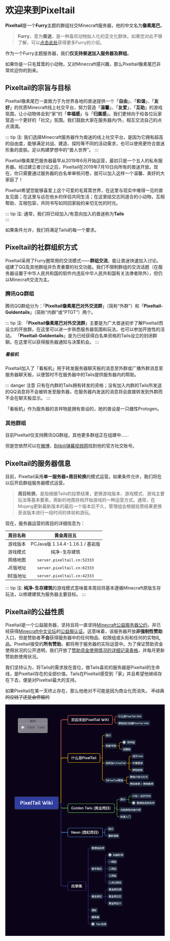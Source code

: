 # 欢迎来到Pixeltail
 
 **Pixeltail**是一个**Furry**主题的群组社交Minecraft服务器，他的中文名为**像素尾巴**。

>**Furry**，意为**兽迷**，是一种喜欢动物拟人化的亚文化群体。如果您对此不够了解，可以[点击此处](https://zhuanlan.zhihu.com/p/88669914)获得更多Furry的介绍。

 作为一个Furry主题服务器，我们**仅支持兽迷加入服务器及群组**。

 如果你是一只毛茸茸的小动物，又对Minecraft感兴趣，那么Pixeltail像素尾巴非常欢迎你的到来。

 ## Pixeltail的宗旨与目标

 Pixeltail像素尾巴一直致力于为世界各地的兽迷提供一个「**自由**」、「**和谐**」、「**友好**」的优质Minecraft线上社交平台，努力营造「**温馨**」、「**友爱**」、「**互助**」的游戏氛围，让小动物体会到“家”的「**幸福感**」与「**归属感**」。我们更倾向于给各位玩家营造一个更好的「社交」氛围。我们鼓励大家在服务器内/外，相互交流自己的点点滴滴。
 
::: tip 注:
我们选择Minecraft服务器作为兽迷的线上社交平台，是因为它拥有超高的自由度，能够满足对战、建造、探险等不同的活动需求，也可以使用更符合兽迷形象的皮肤。足以构建梦想中的“兽人世界”。
:::

Pixeltail像素尾巴服务器最早从2019年6月开始运营，最初只是一个五人的私有服务器。经过建立者讨论之后，Pixeltail在2019年7月10日向所有的兽迷开放。现在，你只需要通过服务器的白名单审核问卷，就可以加入这样一个温馨、美好的大家庭了！

Pixeltail希望您能够喜爱上这个可爱的毛茸茸世界，在这里与现实中难得一见的兽友见面；在这里与远在他乡的伴侣共同生活；在这里结交志同道合的小动物，互相帮助、互相包容，共同书写如同回家般的亲切无忧的时光。

::: tip 注:
通常，我们将已经加入/有意向加入的兽迷称为**Tails**  
:::

如果条件允许，我们将满足Tails的每一个要求。

## Pixeltail的社群组织方式

Pixeltail采用了Furry圈常用的交流模式——**群组交流**，能让兽迷快速加入讨论。组建了QQ及其他群组并负责重要的社交功能。我们不限制群组的交流话题（在服务器设置于中华人民共和国的软件内违反中华人民共和国有关法律者除外），但仍以Minecraft交流为主。

### 腾讯QQ群组
腾讯QQ群组分为：「**Pixeltail像素尾巴对外交流群**」（简称“外群”）和「**Pixeltail-Goldentails**」（简称“内群”或“PTGT”）两个。

::: tip 注:
「**Pixeltail像素尾巴对外交流群**」主要是为广大兽迷初步了解Pixeltail而设立的开放群。在这里可以进一步熟悉服务器氛围和玩法，也可以参加开放性的活动。
「**Pixeltail-Goldentails**」是为已经获得白名单资格的Tails设立的封闭群聊。在这里可以获得服务器通知与决策机会。
:::

##### 看板机
Pixeltail加入了「看板机」用于转发服务器聊天板的消息至外群或广播外群消息至服务器聊天板，以便暂时不在服务器中的Tails提供服务器内的帮助。

::: danger 注意
只有在内群的Tails拥有转发的资格；没有加入内群的Tails所发送的QQ消息将不会被转发至服务器，在服务器内发送的消息将会直接转发到外群而不会在聊天板显示。
:::


「看板机」作为服务器的吉祥物是拥有兽设的，她的兽设是一只雌性Protogen。

### 其他群组

目前Pixeltail仅支持腾讯QQ群组，其他更多群组正在组建中……

但是您依然可以在[微博](https://weibo.com/pixeltail?is_all=1#1595866052351)、[Bilibili弹幕视频网](https://space.bilibili.com/646117834?from=search&seid=5974997312898147895)找到他的官方社交账号。

## Pixeltail的服务器信息

目前，Pixeltail采用**单一服务器+周目轮换**的模式运营。如果条件允许，我们将在以后开启群组服务器模式运营。

>**周目轮换**，是指根据Tails的投票结果，更换游戏版本、游戏模式、游戏主要玩法等基本要素，用新的地图存档开始游戏的一种运营方式。通常，在Mojang更新最新版本的最后一个版本后不久，管理组会根据投票结果更换至该版本进行一段时间的体验和游玩。

现在，服务器运营的周目的详细信息为：

|周目名称|**黄金周目五**|
| :----------------: | :----------------: |
|游戏版本|PCJava版 1.14.4-1.16.1 / 基岩版|
|游戏模式|纯净-生存建筑|
|网络地图|`server.pixeltail.cn:52333`|
|JE版地址|`server.pixeltail.cn:62333`|
|BE版地址|`server.pixeltail.cn:42333`|

::: tip 注:
**纯净-生存建筑**的游戏模式意味着本周目将基本遵循Minecraft原版生存玩法，以修建建筑为服务器主要目标。
:::

## Pixeltail的公益性质

Pixeltail是一个公益服务器，坚持且将一直坚持[Minecraft公益服务器公约](https://www.hellomc.co/appoint/appoint.html)，并已经获得[Minecraft中文论坛](https://www.mcbbs.net/)的[公益服认证](https://www.mcbbs.net/thread-1065935-1-1.html)。这意味着，该服务器开放**非强制性赞助**入口，但是赞助者**不会**获得服务器中的任何物品、权限组或头衔和任何的实物礼品。Pixeltail接受的**所有赞助**，都将用于服务器的实际运营中。为了保证赞助资金使用状况的公开透明，我们开放了[赞助资金使用情况的详细记录表格](https://docs.qq.com/sheet/DSEJacGtnY0VpclBG?tab=BB08J2)，并每月更新赞助款使用状况。

我们坚持认为，将Tails的需求放在首位，做Tails喜欢的服务器是Pixeltail的生命线，是Pixeltail存在的全部价值。Tails在Pixeltail感受到「家」并且希望他继续存在下去，便是对Pixeltail最大的支持。

如果Pixeltail在某一天终止存在，那么他绝对不可能是因为商业化而消失。 ~~不过真的没钱了还是会停服的~~

![](assets/PixelTail%20Wiki%20structure.png)

 
 <!--
需要更多修订

# Pixeltail的隐私政策

如果您加入Pixeltail，我们将默认为您同意Pixeltail对您的部分信息做如下处理：

- 获取您的IP地址和操作系统信息
- 获取您的服务器聊天板内容并广播至群组
- 获取并在群组广播您在服务器的在线状态

除广播内容外，Pixeltail将严格保护你的隐私信息被公开获取。
-->
